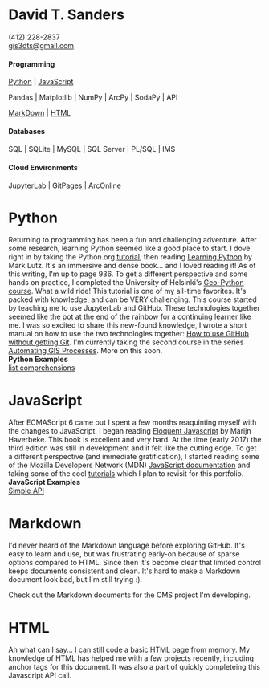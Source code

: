 # David T. Sanders
(412) 228-2837  
gis3dts@gmail.com
#### Programming
[Python](#Python "Recent Python projects")
|  [JavaScript](#JavaScript "Recent JavaScript projects")  


Pandas
| Matplotlib
| NumPy
| ArcPy
| SodaPy
| API

 [MarkDown](#Python "Recent Python projects")
| [HTML](#JavaScript "Read about my COBOL experience")

#### Databases
 SQL
| SQLite
| MySQL
| SQL Server
| PL/SQL
| IMS

#### Cloud Environments
 JupyterLab
| GitPages
| ArcOnline


# Python <a id="Python"></a>
Returning to programming has been a fun and challenging adventure. After some research, learning Python seemed like a good place to start. I dove right in by taking the Python.org [tutorial](https://docs.python.org/3/tutorial/index.html), then reading [Learning Python](https://learning-python.com/) by Mark Lutz. It's an immersive and dense book... and I loved reading it! As of this writing, I'm up to page 936. To get a different perspective and some hands on practice, I completed the University of Helsinki's [Geo-Python course](https://geo-python-site.readthedocs.io/en/latest/). What a wild ride! This tutorial is one of my all-time favorites. It's packed with knowledge, and can be VERY challenging. This course started by teaching me to use JupyterLab and GitHub. These technologies together seemed like the pot at the end of the rainbow for a continuing learner like me. I was so excited to share this new-found knowledge, I wrote a short manual on how to use the two technologies together: [How to use GitHub without getting Git](assets/HOWTOUSEGITHUBWITHOUTGETTINGGIT.html). I'm currently taking the second course in the series [Automating GIS Processes](https://autogis-site.readthedocs.io/en/latest/). More on this soon.  
**Python Examples**  
 [list comprehensions](https://nbviewer.jupyter.org/github/gis3dts/Portfolio/blob/gh-pages/NOAA_file_parser.ipynb)


# JavaScript  <a id="JavaScript"></a>
After ECMAScript 6 came out I spent a few months reaquinting myself with the changes to JavaScript. I began reading [Eloquent Javascript](https://eloquentjavascript.net/) by Marijn Haverbeke. This book is excellent and very hard. At the time (early 2017) the third edition was still in development and it felt like the cutting edge. To get a different perspective (and immediate gratification), I started reading some of the Mozilla Developers Network (MDN) [JavaScript documentation](https://developer.mozilla.org/en-US/docs/Web/JavaScript) and taking some of the cool [tutorials](https://developer.mozilla.org/en-US/docs/Learn/JavaScript/Objects/Object_building_practice) which I plan to revisit for this portfolio.  
**JavaScript Examples**  
[Simple API]()

# Markdown  <a id="Markdown"></a>
I'd never heard of the Markdown language before exploring GitHub. It's easy to learn and use, but was frustrating early-on because of sparse options compared to HTML. Since then it's become clear that limited control keeps documents consistent and clean. It's hard to make a Markdown document look bad, but I'm still trying :).

Check out the Markdown documents for the CMS project I'm developing.



# HTML  <a id="HTML"></a>
Ah what can I say... I can still code a basic HTML page from memory. My knowledge of HTML has helped me with a few projects recently, including anchor tags for this document. It was also a part of quickly completeing this Javascript API call.
